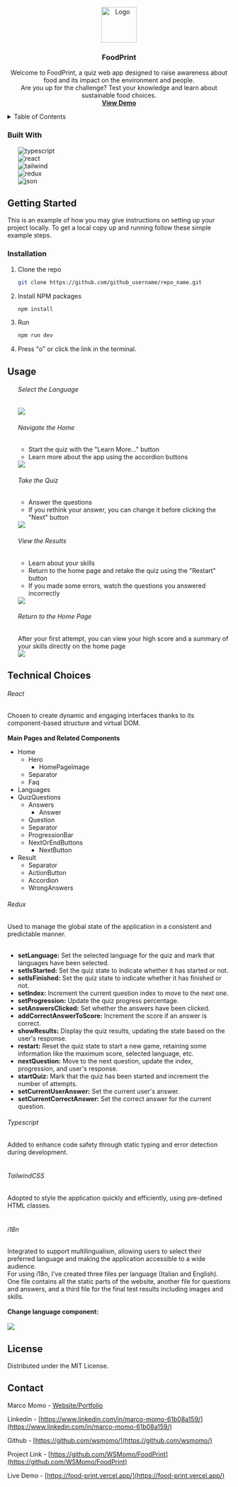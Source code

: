 <br />
<div align="center">
    <img src="/public/foodprint.ico" alt="Logo" width="80" height="80">

<h3 align="center">FoodPrint</h3>

  <p align="center">
    Welcome to FoodPrint, a quiz web app designed to raise awareness about food and its impact on the environment and people.
    <br />
    Are you up for the challenge? Test your knowledge and learn about sustainable food choices.
    <br />
    <a href="https://food-print.vercel.app/"><strong>View Demo</strong></a>
    <br />
  </p>
</div>
<!-- TABLE OF CONTENTS -->
<details>
  <summary>Table of Contents</summary>
  <ol>
    <li><a href="#built-with">Built With</a></li>
    <li><a href="#getting-started">Getting Started</a></li>
    <li><a href="#installation">Installation</a></li>
    <li><a href="#usage">Usage</a></li>
    <li><a href="#technical-choices">Technical Choices</a></li>
    <li><a href="#license">License</a></li>
    <li><a href="#contact">Contact</a></li>
  </ol>
</details>

### Built With

<ul style="list-style-type: none;">
<li>
<img src="https://img.shields.io/badge/TypeScript-007ACC?style=for-the-badge&logo=typescript&logoColor=white" alt="typescript">
</li>
<li>
 <img src="https://img.shields.io/badge/React-20232A?style=for-the-badge&logo=react&logoColor=61DAFB" alt="react"> 
</li>
<li>
<img src="https://img.shields.io/badge/Tailwind_CSS-38B2AC?style=for-the-badge&logo=tailwind-css&logoColor=white" alt="tailwind">
</li>
<img src="https://img.shields.io/badge/Redux-593D88?style=for-the-badge&logo=redux&logoColor=white" alt="redux">
</li>
<li>
<img src="https://img.shields.io/badge/json-5E5C5C?style=for-the-badge&logo=json&logoColor=white" alt="json">
</li>
</ul>

## Getting Started

This is an example of how you may give instructions on setting up your project locally.
To get a local copy up and running follow these simple example steps.

### Installation

1. Clone the repo
   ```sh
   git clone https://github.com/github_username/repo_name.git
   ```
2. Install NPM packages
   ```sh
   npm install
   ```
3. Run
   ```js
   npm run dev
   ```
4. Press "o" or click the link in the terminal.

## Usage

<ul style="list-style-type: none;">
    <li>
      <h6>Select the Language</h6>
      <img src="/public/img/readme/languages.png">
    </li>
    <li>
      <h6>Navigate the Home</h6>
      <ul>
        <li>Start the quiz with the "Learn More..." button</li>
        <li>Learn more about the app using the accordion buttons</li>
      </ul>
      <img src="/public/img/readme/home.png">
    </li>
    <li>
      <h6>Take the Quiz</h6>
      <ul>
        <li>Answer the questions</li>
        <li>If you rethink your answer, you can change it before clicking the "Next" button</li>
      </ul>
      <img src="/public/img/readme/quiz.png">
    </li>
    <li>
      <h6>View the Results</h6>
      <ul>
        <li>Learn about your skills</li>
        <li>Return to the home page and retake the quiz using the "Restart" button</li>
        <li>If you made some errors, watch the questions you answered incorrectly</li>
      </ul>
      <img src="/public/img/readme/result.png">
    </li>
    <li>
      <h6>Return to the Home Page</h6>
      <div>After your first attempt, you can view your high score and a summary of your skills directly on the home page
      </div>
      <img src="/public/img/readme/skillsHome.png">
    </li>
  </ul>

## Technical Choices

  <div>
    <h6>React</h6>
    <div>Chosen to create dynamic and engaging interfaces thanks to its component-based structure and virtual DOM.</div>
    <br>
    <div><strong>Main Pages and Related Components</strong></div>
    <ul>
      <li>
        <div>Home</div>
        <ul>
          <li>
            <div>Hero</div>
            <ul>
              <li>HomePageImage</li>
            </ul>
          </li>
          <li>Separator</li>
          <li>Faq</li>
        </ul>
      </li>
      <li>Languages</li>
      <li>
        <div>QuizQuestions</div>
        <ul>
          <li>
            <div>Answers</div>
            <ul>
              <li>Answer</li>
            </ul>
          </li>
          <li>Question</li>
          <li>Separator</li>
          <li>ProgressionBar</li>
          <li>
            <div>NextOrEndButtons</div>
            <ul>
              <li>NextButton</li>
            </ul>
          </li>
        </ul>
      </li>
      <li>
        <div>Result</div>
        <ul>
          <li>Separator</li>
          <li>ActionButton</li>
          <li>Accordion</li>
          <li>WrongAnswers</li>
        </ul>
      </li>
    </ul>
  </div>

  <h6>Redux</h6>
    <div>Used to manage the global state of the application in a consistent and predictable manner.</div>
    <br>
  <ul>
    <li><b>setLanguage:</b> Set the selected language for the quiz and mark that languages have been selected.</li>
    <li><b>setIsStarted:</b> Set the quiz state to indicate whether it has started or not.</li>
    <li><b>setIsFinished:</b> Set the quiz state to indicate whether it has finished or not.</li>
    <li><b>setIndex:</b> Increment the current question index to move to the next one.</li>
    <li><b>setProgression:</b> Update the quiz progress percentage.</li>
    <li><b>setAnswersClicked:</b> Set whether the answers have been clicked.</li>
    <li><b>addCorrectAnswerToScore:</b> Increment the score if an answer is correct.</li>
    <li><b>showResults:</b> Display the quiz results, updating the state based on the user's response.</li>
    <li><b>restart:</b> Reset the quiz state to start a new game, retaining some information like the maximum score,
      selected language, etc.</li>
    <li><b>nextQuestion:</b> Move to the next question, update the index, progression, and user's response.</li>
    <li><b>startQuiz:</b> Mark that the quiz has been started and increment the number of attempts.</li>
    <li><b>setCurrentUserAnswer:</b> Set the current user's answer.</li>
    <li><b>setCurrentCorrectAnswer:</b> Set the correct answer for the current question.</li>
  </ul>

  <h6>Typescript</h6>
    <div>Added to enhance code safety through static typing and error detection during development.</div>
    <br>
  <h6>TailwindCSS</h6>
    <div>Adopted to style the application quickly and efficiently, using pre-defined HTML classes.</div>
    <br>
  <h6>i18n</h6>
    <div>Integrated to support multilingualism, allowing users to select their preferred language and making the application accessible to a wide audience.</div>
    <div>For using i18n, I've created three files per language (Italian and English).
  <br>
  One file contains all the static parts of the website, another file for questions and answers, and a third file for the final test results including images and skills.</div>
  <br>
  <div><b>Change language component:</b></div>
  <br>
<img src="./public/img/readme/languagesComponent.png">
</code>
<br>

## License

Distributed under the MIT License.

<!-- CONTACT -->

## Contact

Marco Momo - [Website/Portfolio](https://wsmomo.github.io/Portfolio-Marco-Momo/)

Linkedin - [https://www.linkedin.com/in/marco-momo-61b08a159/](https://www.linkedin.com/in/marco-momo-61b08a159/)

Github - [https://github.com/wsmomo/](https://github.com/wsmomo/)

Project Link - [https://github.com/WSMomo/FoodPrint](https://github.com/WSMomo/FoodPrint)

Live Demo - [https://food-print.vercel.app/](https://food-print.vercel.app/)
